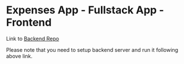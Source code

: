 # Expenses App - Fullstack App - Frontend

Link to [Backend Repo](https://github.com/PRATAP-KUMAR/expenses-app-back-end)

Please note that you need to setup backend server and run it following above link.
